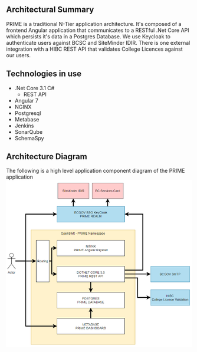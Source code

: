 ## Architectural Summary
PRIME is a traditional N-Tier application architecture. It's composed of a frontend Angular application that communicates to a RESTful .Net Core API which persists it's data in a Postgres Database. We use Keycloak to authenticate users against BCSC and SiteMinder IDIR. There is one external integration with a HIBC REST API that validates College Licences against our users.

## Technologies in use
- .Net Core 3.1 C#
  - REST API
- Angular 7
- NGINX
- Postgresql
- Metabase
- Jenkins
- SonarQube
- SchemaSpy

## Architecture Diagram
The following is a high level application component diagram of the PRIME application
![alt text](images/architecture.png "PRIME Architecture")
